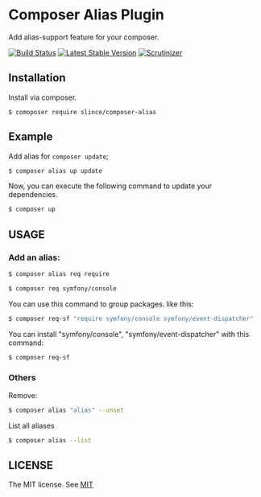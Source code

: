 # Composer Alias Plugin

Add alias-support feature for your composer.

[![Build Status](https://img.shields.io/travis/slince/composer-alias/master.svg?style=flat-square)](https://travis-ci.org/slince/composer-alias)
[![Latest Stable Version](https://img.shields.io/packagist/v/slince/composer-alias.svg?style=flat-square&label=stable)](https://packagist.org/packages/slince/composer-alias)
[![Scrutinizer](https://img.shields.io/scrutinizer/g/slince/composer-alias.svg?style=flat-square)](https://scrutinizer-ci.com/g/slince/composer-alias/?branch=master)

## Installation

Install via composer.

```bahs
$ comoposer require slince/composer-alias
```

## Example

Add alias for `composer update`;

```bash
$ composer alias up update
```

Now, you can execute the following command to update your dependencies.

 ```bash
$ composer up
 ```
## USAGE

### Add an alias:
```bash
$ composer alias req require
```
```bash
$ composer req symfony/console
```
You can use this command to group packages. like this:

```bash
$ composer req-sf "require symfony/console symfony/event-dispatcher"
```

You can install "symfony/console", "symfony/event-dispatcher" with this command:

```bash
$ composer req-sf
```

### Others

Remove:
 ```bash
 $ composer alias "alias" --unset
 ```
List all aliases
```bash
$ composer alias --list
```

## LICENSE

The MIT license. See [MIT](https://opensource.org/licenses/MIT)
 
